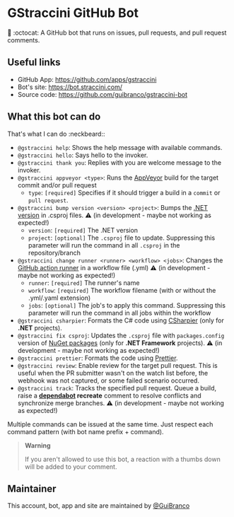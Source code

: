 # GStraccini GitHub Bot

🤖 :octocat: A GitHub bot that runs on issues, pull requests, and pull request comments.

## Useful links

- GitHub App: https://github.com/apps/gstraccini
- Bot's site: https://bot.straccini.com/
- Source code: https://github.com/guibranco/gstraccini-bot

## What this bot can do

That's what I can do :neckbeard::
- `@gstraccini help`: Shows the help message with available commands.
- `@gstraccini hello`: Says hello to the invoker.
- `@gstraccini thank you`: Replies with you are welcome message to the invoker.
- `@gstraccini appveyor <type>`: Runs the [AppVeyor](https://ci.appveyor.com) build for the target commit and/or pull request
	- `type`: `[required]` Specifies if it should trigger a build in a `commit` or `pull request`.
- `@gstraccini bump version <version> <project>`: Bumps the [.NET version](https://dotnet.microsoft.com/en-us/platform/support/policy/dotnet-core) in .csproj files. :warning: (in development - maybe not working as expected!)
	- `version`: `[required]` The .NET version
	- `project`: `[optional]` The `.csproj` file to update. Suppressing this parameter will run the command in all `.csproj` in the repository/branch
- `@gstraccini change runner <runner> <workflow> <jobs>`: Changes the [GitHub action runner](https://docs.github.com/en/actions/using-github-hosted-runners/about-github-hosted-runners/about-github-hosted-runners#supported-runners-and-hardware-resources) in a workflow file (.yml) :warning: (in development - maybe not working as expected!)
	- `runner`: `[required]` The runner's name
	- `workflow`: `[required]` The workflow filename (with or without the .yml/.yaml extension)
	- `jobs`: `[optional]` The job's to apply this command. Suppressing this parameter will run the command in all jobs within the workflow
- `@gstraccini csharpier`: Formats the C# code using [CSharpier](https://csharpier.com) (only for **.NET** projects).
- `@gstraccini fix csproj`: Updates the `.csproj` file with `packages.config` version of [NuGet packages](https://nuget.org) (only for **.NET Framework** projects). :warning: (in development - maybe not working as expected!)
- `@gstraccini prettier`: Formats the code using [Prettier](https://prettier.io).
- `@gstraccini review`: Enable review for the target pull request. This is useful when the PR submitter wasn't on the watch list before, the webhook was not captured, or some failed scenario occurred.
- `@gstraccini track`: Tracks the specified pull request. Queue a build, raise a **[dependabot](https://github.com/dependabot) recreate** comment to resolve conflicts and synchronize merge branches. :warning: (in development - maybe not working as expected!)


Multiple commands can be issued at the same time. Just respect each command pattern (with bot name prefix + command).

> **Warning**
> 
> If you aren't allowed to use this bot, a reaction with a thumbs down will be added to your comment.


## Maintainer 

This account, bot, app and site are maintained by [@GuiBranco](https://github.com/guibranco)
